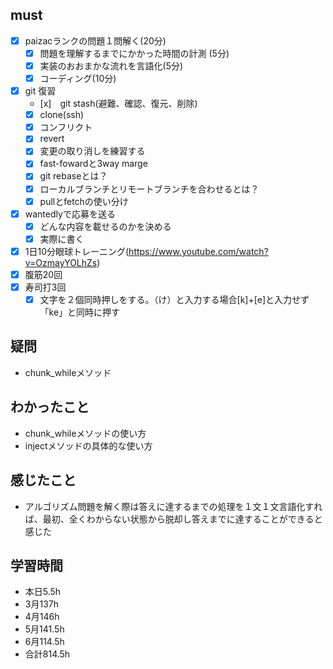 

## must
- [x] paizacランクの問題１問解く(20分)
  - [x] 問題を理解するまでにかかった時間の計測 (5分)
  - [x] 実装のおおまかな流れを言語化(5分)
  - [x] コーディング(10分)
- [x] git 復習
  - [x]　git stash(避難、確認、復元、削除)
  - [x] clone(ssh)
  - [x] コンフリクト
  - [x] revert
  - [x] 変更の取り消しを練習する
  - [x] fast-fowardと3way marge
  - [x] git rebaseとは？
  - [x] ローカルブランチとリモートブランチを合わせるとは？
  - [x] pullとfetchの使い分け
- [x] wantedlyで応募を送る 
  - [x] どんな内容を載せるのかを決める
  - [x] 実際に書く
- [x] 1日10分眼球トレーニング(https://www.youtube.com/watch?v=OzmayYOLhZs)
- [x] 腹筋20回
- [x] 寿司打3回
  - [x] 文字を２個同時押しをする。（け）と入力する場合[k]+[e]と入力せず「ke」と同時に押す

## 疑問
- chunk_whileメソッド


## わかったこと
- chunk_whileメソッドの使い方
- injectメソッドの具体的な使い方
## 感じたこと
- アルゴリズム問題を解く際は答えに達するまでの処理を１文１文言語化すれば、最初、全くわからない状態から脱却し答えまでに達することができると感じた

## 学習時間
  - 本日5.5h
  - 3月137h
  - 4月146h
  - 5月141.5h
  - 6月114.5h　
  - 合計814.5h
    

